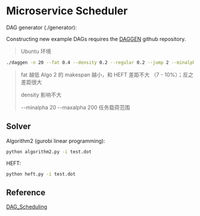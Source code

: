 # Microservice Scheduler

DAG generator (./generator):

Constructing new example DAGs requires the [DAGGEN](https://github.com/frs69wq/daggen) github repository.

> Ubuntu 环境

```bash
./daggen -n 20 --fat 0.4 --density 0.2 --regular 0.2 --jump 2 --minalpha 20 --maxalpha 200 --dot -o ../test.dot
```

> fat 越低 Algo 2 的 makespan 越小，和 HEFT 差距不大 （7 - 10%）；反之差距很大
>
> density 影响不大
>
> --minalpha 20 --maxalpha 200 任务载荷范围

## Solver

Algorithm2 (gurobi linear programming):

```bash
python algorithm2.py -i test.dot
```

HEFT:

```bash
python heft.py -i test.dot
```

## Reference

[DAG_Scheduling](https://github.com/sharma-n/DAG_Scheduling)
